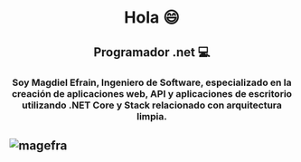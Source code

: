 <h1 align='center'>Hola 😄 </h1>

<h2 align = 'center'> Programador .net 💻 </h2>
  
<h3 align='center'>Soy Magdiel Efrain, Ingeniero de Software, especializado en la creación de aplicaciones web, API y aplicaciones de escritorio utilizando .NET Core y Stack relacionado con arquitectura limpia.</3>



<h2 align = 'center'>  <h2/>
  



<p align="left"> <img src="https://komarev.com/ghpvc/?username=magefra" alt="magefra" /> </p>
